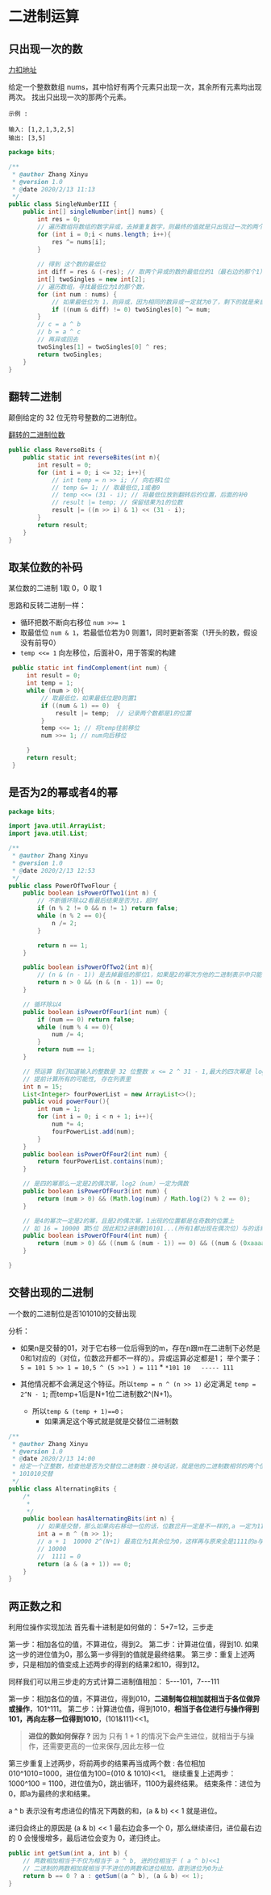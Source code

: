 # 二进制运算

## 只出现一次的数

[力扣地址](https://leetcode-cn.com/problems/single-number-iii)

给定一个整数数组 nums，其中恰好有两个元素只出现一次，其余所有元素均出现两次。 找出只出现一次的那两个元素。

```
示例 :

输入: [1,2,1,3,2,5]
输出: [3,5]
```



```java
package bits;

/**
 * @author Zhang Xinyu
 * @version 1.0
 * @date 2020/2/13 11:13
 */
public class SingleNumberIII {
    public int[] singleNumber(int[] nums) {
        int res = 0;
        // 遍历数组将数组的数字异或，去掉重复数字，则最终的值就是只出现过一次的两个数字相异或的值
        for (int i = 0;i < nums.length; i++){
            res ^= nums[i];
        }
		
        // 得到 这个数的最低位
        int diff = res & (-res); // 取两个异或的数的最低位的1（最右边的那个1），最右边的1一定是来自两个数的其中的一个数
        int[] twoSingles = new int[2];
        // 遍历数组，寻找最低位为1的那个数，
        for (int num : nums) {
            // 如果最低位为 1，则异或，因为相同的数异或一定就为0了，剩下的就是来自1的那个数
            if ((num & diff) != 0) twoSingles[0] ^= num;
        }
        // c = a ^ b
        // b = a ^ c
        // 再异或回去
        twoSingles[1] = twoSingles[0] ^ res;
        return twoSingles;
    }
}

```



## 翻转二进制

颠倒给定的 32 位无符号整数的二进制位。

[翻转的二进制位数](https://leetcode-cn.com/problems/reverse-bits/)

```java 
public class ReverseBits {
    public static int reverseBites(int n){
        int result = 0;
        for (int i = 0; i <= 32; i++){
            // int temp = n >> i; // 向右移1位
            // temp &= 1; // 取最低位,1或者0
            // temp <<= (31 - i); // 将最低位放到翻转后的位置，后面的补0
            // result |= temp; // 保留结果为1的位数
            result |= ((n >> i) & 1) << (31 - i);
        }
        return result;
    }
}
```



## 取某位数的补码

某位数的二进制 1取 0，0 取 1

思路和反转二进制一样：

* 循环把数不断向右移位  `num >>= 1`
* 取最低位 `num & 1`，若最低位若为0 则置1，同时更新答案（1开头的数，假设没有前导0）
* `temp <<= 1` 向左移位，后面补0，用于答案的构建

```java
 public static int findComplement(int num) {
     int result = 0;
     int temp = 1;
     while (num > 0){
         // 取最低位，如果最低位是0则置1
         if ((num & 1) == 0)  {
             result |= temp;  // 记录两个数都是1的位置
         }
         temp <<= 1; // 将temp往前移位
         num >>= 1; // num向后移位

     }
     return result;
 }
```



## 是否为2的幂或者4的幂

```Java
package bits;

import java.util.ArrayList;
import java.util.List;

/**
 * @author Zhang Xinyu
 * @version 1.0
 * @date 2020/2/13 12:53
 */
public class PowerOfTwoFlour {
    public boolean isPowerOfTwo1(int n) {
        // 不断循环除以2看最后结果是否为1，超时
        if (n % 2 != 0 && n != 1) return false;
        while (n % 2 == 0){
            n /= 2;
        }

        return n == 1;
    }

    public boolean isPowerOfTwo2(int n){
        // (n & (n - 1)) 是去掉最低的那位1，如果是2的幂次方他的二进制表示中只能有一个1，且这个1在最高位，去掉最高位之后就变成0
        return n > 0 && (n & (n - 1)) == 0;
    }

    // 循环除以4
    public boolean isPowerOfFour1(int num) {
        if (num == 0) return false;
        while (num % 4 == 0){
            num /= 4;
        }
        return num == 1;
    }

    // 预运算 我们知道输入的整数是 32 位整数 x <= 2 ^ 31 - 1,最大的四次幂是 log4(2^31 - 1) = 15
    // 提前计算所有的可能性, 存在列表里
    int n = 15;
    List<Integer> fourPowerList = new ArrayList<>();
    public void powerFour(){
        int num = 1;
        for (int i = 0; i < n + 1; i++){
            num *= 4;
            fourPowerList.add(num);
        }
    }
    public boolean isPowerOfFour2(int num) {
        return fourPowerList.contains(num);
    }

    // 是四的幂那么一定是2的偶次幂，log2（num）一定为偶数
    public boolean isPowerOfFour3(int num) {
        return (num > 0) && (Math.log(num) / Math.log(2) % 2 == 0);
    }

    // 是4的幂次一定是2的幂，且是2的偶次幂，1出现的位置都是在奇数的位置上
    // 如 16 = 10000 第5位 因此和32进制数10101...(所有1都出现在偶次位）与的话肯定为0
    public boolean isPowerOfFour4(int num) {
        return (num > 0) && ((num & (num - 1)) == 0) && ((num & (0xaaaaaaaa)) == 0);
    }

}

```



## 交替出现的二进制

一个数的二进制位是否101010的交替出现

分析：

* 如果n是交替的01，对于它右移一位后得到的m，存在n跟m在二进制下必然是0和1对应的（对位，位数岔开都不一样的）。异或运算必定都是1；
       举个栗子：`5 = 101 5 >> 1 = 10,5 ^ (5 >>1 ) = 111` 
       *  ```
            *101
        10  
       -----
       111
       ```

* 其他情况都不会满足这个特征。所以`temp = n ^ (n >> 1)` 必定满足 `temp = 2^N - 1`;
   而temp+1后是N+1位二进制数2^(N+1)。

     * 所以`temp & (temp + 1)==0；`
          * 如果满足这个等式就是就是交替位二进制数

```Java
/**
 * @author Zhang Xinyu
 * @version 1.0
 * @date 2020/2/13 14:00
 * 给定一个正整数，检查他是否为交替位二进制数：换句话说，就是他的二进制数相邻的两个位数永不相等。
 * 101010交替
 */
public class AlternatingBits {
    /*
     * 
     */
    public boolean hasAlternatingBits(int n) {
        // 如果是交替，那么如果向右移动一位的话，位数岔开一定是不一样的,a 一定为11111(n个1)
        int a = n ^ (n >> 1);
        // a + 1  10000 2^(N+1) 最高位为1其余位为0，这样再与原来全是1111的a与就是0
        // 10000
        //  1111 = 0
        return (a & (a + 1)) == 0;
    }
}
```



## 两正数之和

利用位操作实现加法
首先看十进制是如何做的： 5+7=12，三步走

第一步：相加各位的值，不算进位，得到2。
第二步：计算进位值，得到10. 如果这一步的进位值为0，那么第一步得到的值就是最终结果。
第三步：重复上述两步，只是相加的值变成上述两步的得到的结果2和10，得到12。

同样我们可以用三步走的方式计算二进制值相加： 5---101，7---111

第一步：相加各位的值，不算进位，得到010，**二进制每位相加就相当于各位做异或操作**，101^111。
第二步：计算进位值，得到1010，**相当于各位进行与操作得到101，再向左移一位得到1010**，(101&111)<<1。

> **进位的数如何保存 ?** 因为 只有 1 + 1 的情况下会产生进位，就相当于与操作，还需要更高的一位来保存,因此左移一位

第三步重复上述两步，将前两步的结果再当成两个数 : 各位相加 010^1010=1000，进位值为100=(010 & 1010)<<1。
继续重复上述两步：1000^100 = 1100，进位值为0，跳出循环，1100为最终结果。
结束条件：进位为0，即a为最终的求和结果。



a ^ b 表示没有考虑进位的情况下两数的和，(a & b) << 1 就是进位。

递归会终止的原因是 (a & b) << 1 最右边会多一个 0，那么继续递归，进位最右边的 0 会慢慢增多，最后进位会变为 0，递归终止。

```java
public int getSum(int a, int b) {
    // 两数相加相当于不仅为相当于 a ^ b, 进的位相当于 ( a ^ b)<<1
    // 二进制的两数相加就相当于不进位的两数和进位相加，直到进位为0为止
    return b == 0 ? a : getSum((a ^ b), (a & b) << 1);
}
```

